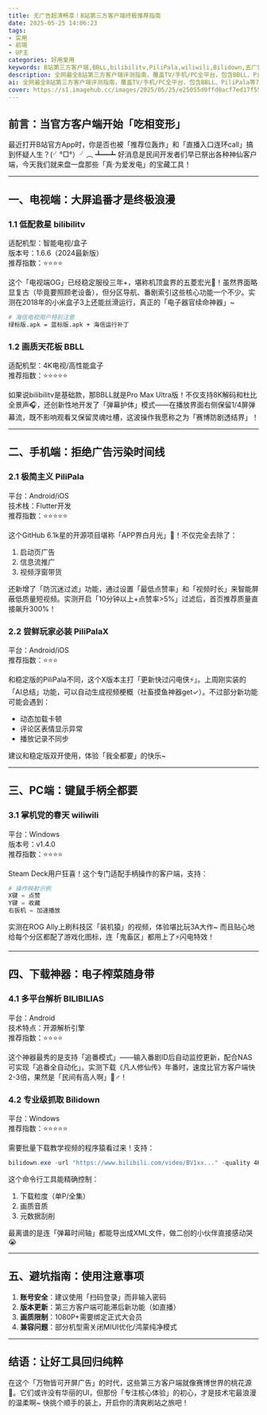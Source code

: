 ```yaml
---
title: 无广告超清畅享！B站第三方客户端终极推荐指南
date: 2025-05-25 14:06:23
tags:
- 实用
- 前端
- UP主
categories: 好用爱用
keywords: B站第三方客户端,BBLL,bilibilitv,PiliPala,wiliwili,Bilidown,去广告,开源
description: 全网最全B站第三方客户端评测指南，覆盖TV/手机/PC全平台，包含BBLL、PiliPala等7款神器，教你实现无广告畅享、8K超清播放、自动化下载等进阶玩法。
ai: 全网最全B站第三方客户端评测指南，覆盖TV/手机/PC全平台，包含BBLL、PiliPala等7款神器，教你实现无广告畅享、8K超清播放、自动化下载等进阶玩法。
cover: https://s1.imagehub.cc/images/2025/05/25/e25055d0ffd0acf7ed17f558edbc5b1c.webp
---
```


## 前言：当官方客户端开始「吃相变形」
最近打开B站官方App时，你是否也被「推荐位轰炸」和「直播入口连环call」搞到怀疑人生？(╯°□°）╯︵ ┻━┻ 好消息是民间开发者们早已祭出各种神仙客户端，今天我们就来盘一盘那些「真·为爱发电」的宝藏工具！

---

## 一、电视端：大屏追番才是终极浪漫
### 1.1 低配救星 bilibilitv
适配机型：智能电视/盒子  
版本号：1.6.6（2024最新版）  
推荐指数：⭐⭐⭐⭐  

这个「电视端OG」已经稳定服役三年+，堪称机顶盒界的五菱宏光🚗！虽然界面略显复古（毕竟要照顾老设备），但分区导航、番剧索引这些核心功能一个不少。实测在2018年的小米盒子3上还能丝滑运行，真正的「电子器官续命神器」~

```bash
# 海信电视用户特别注意
绿标版.apk = 蓝标版.apk + 海信运行补丁
```

### 1.2 画质天花板 BBLL
适配机型：4K电视/高性能盒子  
推荐指数：⭐⭐⭐⭐⭐  

如果说bilibilitv是基础款，那BBLL就是Pro Max Ultra版！不仅支持8K解码和杜比全景声🎧，还创新性地开发了「弹幕护体」模式——在播放界面右侧保留1/4屏弹幕流，既不影响观看又保留灵魂吐槽，这波操作我愿称之为「赛博防剧透结界」！

---

## 二、手机端：拒绝广告污染时间线
### 2.1 极简主义 PiliPala
平台：Android/iOS  
技术栈：Flutter开发  
推荐指数：⭐⭐⭐⭐⭐  

这个GitHub 6.1k星的开源项目堪称「APP界白月光」🌙！不仅完全去除了：
1. 启动页广告
2. 信息流推广
3. 视频浮窗带货

还新增了「防沉迷过滤」功能，通过设置「最低点赞率」和「视频时长」来智能屏蔽低质量短视频。实测开启「10分钟以上+点赞率>5%」过滤后，首页推荐质量直接飙升300%！

### 2.2 尝鲜玩家必装 PiliPalaX
平台：Android/iOS  
推荐指数：⭐⭐⭐  

和稳定版的PiliPala不同，这个X版本主打「更新快过闪电侠⚡」。上周刚实装的「AI总结」功能，可以自动生成视频梗概（社畜摸鱼神器get✓）。不过部分新功能可能会遇到：
- 动态加载卡顿
- 评论区表情显示异常
- 播放记录不同步

建议和稳定版双开使用，体验「我全都要」的快乐~

---

## 三、PC端：键鼠手柄全都要
### 3.1 掌机党的春天 wiliwili
平台：Windows  
版本号：v1.4.0  
推荐指数：⭐⭐⭐⭐  

Steam Deck用户狂喜！这个专门适配手柄操作的客户端，支持：
```python
# 操作映射示例
X键 = 点赞
Y键 = 收藏
右扳机 = 加速播放
```
实测在ROG Ally上刷科技区「装机猿」的视频，体验堪比玩3A大作~ 而且贴心地给每个分区都配了游戏化图标，连「鬼畜区」都用上了⚡闪电特效！

---

## 四、下载神器：电子榨菜随身带
### 4.1 多平台解析 BILIBILIAS
平台：Android  
技术特点：开源解析引擎  
推荐指数：⭐⭐⭐⭐  

这个神器最秀的是支持「追番模式」——输入番剧ID后自动监控更新，配合NAS可实现「追番全自动化」。实测下载《凡人修仙传》年番时，速度比官方客户端快2-3倍，果然是「民间有高人啊」🧙♂️！

### 4.2 专业级抓取 Bilidown
平台：Windows  
推荐指数：⭐⭐⭐⭐⭐  

需要批量下载教学视频的程序猿看过来！支持：
```powershell
bilidown.exe -url "https://www.bilibili.com/video/BV1xx..." -quality 4K -subtitle zh-Hans
```
这个命令行工具能精确控制：
1. 下载粒度（单P/全集）
2. 画质音质
3. 元数据刮削

最离谱的是连「弹幕时间轴」都能导出成XML文件，做二创的小伙伴直接感动哭😭

---

## 五、避坑指南：使用注意事项
1. **账号安全**：建议使用「扫码登录」而非输入密码
2. **版本更新**：第三方客户端可能滞后新功能（如直播）
3. **画质限制**：1080P+需要绑定正式大会员
4. **兼容问题**：部分机型需关闭MIUI优化/鸿蒙纯净模式

---

## 结语：让好工具回归纯粹
在这个「万物皆可开屏广告」的时代，这些第三方客户端就像赛博世界的桃花源🌸。它们或许没有华丽的UI，但那份「专注核心体验」的初心，才是技术宅最浪漫的温柔啊~ 快挑个顺手的装上，开启你的清爽刷站之旅吧！
